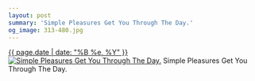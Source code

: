 ```yaml
---
layout: post
summary: 'Simple Pleasures Get You Through The Day.'
og_image: 313-480.jpg
---
```


<p>
  <time><a href="/313">{{ page.date | date: "%B %e, %Y" }}</a></time>
  <a href="/313"><img src="{{ site.assets_url }}/313-240.jpg" srcset="{{ site.assets_url }}/313-480.jpg 480w, {{ site.assets_url }}/313-360.jpg 360w, {{ site.assets_url }}/313-240.jpg 240w, {{ site.assets_url }}/313-120.jpg 120w" sizes="(min-width: 700px) 50vw, calc(100vw - 2rem)" alt="Simple Pleasures Get You Through The Day." /></a>
  <span>Simple Pleasures Get You Through The Day.</span>
</p>
